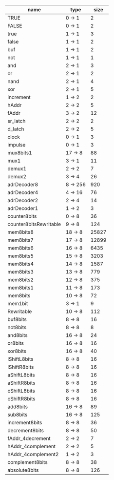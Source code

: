 | name | type | size |
| -- | -- | -- |
| TRUE | 0 -> 1 | 2 |
| FALSE | 0 -> 1 | 2 |
| true | 1 -> 1 | 3 |
| false | 1 -> 1 | 2 |
| buf | 1 -> 1 | 2 |
| not | 1 -> 1 | 1 |
| and | 2 -> 1 | 3 |
| or | 2 -> 1 | 2 |
| nand | 2 -> 1 | 4 |
| xor | 2 -> 1 | 5 |
| increment | 1 -> 2 | 2 |
| hAddr | 2 -> 2 | 5 |
| fAddr | 3 -> 2 | 12 |
| sr_latch | 2 -> 2 | 2 |
| d_latch | 2 -> 2 | 5 |
| clock | 0 -> 1 | 3 |
| impulse | 0 -> 1 | 3 |
| mux8bits1 | 17 -> 8 | 88 |
| mux1 | 3 -> 1 | 11 |
| demux1 | 2 -> 2 | 7 |
| demux2 | 3 -> 4 | 26 |
| adrDecoder8 | 8 -> 256 | 920 |
| adrDecoder4 | 4 -> 16 | 76 |
| adrDecoder2 | 2 -> 4 | 14 |
| adrDecoder1 | 1 -> 2 | 3 |
| counter8bits | 0 -> 8 | 36 |
| counter8bitsRewritable | 9 -> 8 | 124 |
| mem8bits8 | 18 -> 8 | 25827 |
| mem8bits7 | 17 -> 8 | 12899 |
| mem8bits6 | 16 -> 8 | 6435 |
| mem8bits5 | 15 -> 8 | 3203 |
| mem8bits4 | 14 -> 8 | 1587 |
| mem8bits3 | 13 -> 8 | 779 |
| mem8bits2 | 12 -> 8 | 375 |
| mem8bits1 | 11 -> 8 | 173 |
| mem8bits | 10 -> 8 | 72 |
| mem1bit | 3 -> 1 | 9 |
| Rewritable | 10 -> 8 | 112 |
| buf8bits | 8 -> 8 | 16 |
| not8bits | 8 -> 8 | 8 |
| and8bits | 16 -> 8 | 24 |
| or8bits | 16 -> 8 | 16 |
| xor8bits | 16 -> 8 | 40 |
| lShiftL8bits | 8 -> 8 | 16 |
| lShiftR8bits | 8 -> 8 | 16 |
| aShiftL8bits | 8 -> 8 | 16 |
| aShiftR8bits | 8 -> 8 | 16 |
| cShiftL8bits | 8 -> 8 | 16 |
| cShiftR8bits | 8 -> 8 | 16 |
| add8bits | 16 -> 8 | 89 |
| sub8bits | 16 -> 8 | 125 |
| increment8bits | 8 -> 8 | 36 |
| decrement8bits | 8 -> 8 | 50 |
| fAddr_4decrement | 2 -> 2 | 7 |
| hAddr_4complement | 2 -> 2 | 5 |
| hAddr_4complement2 | 1 -> 2 | 3 |
| complement8bits | 8 -> 8 | 38 |
| absolute8bits | 8 -> 8 | 126 |